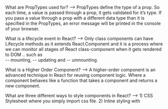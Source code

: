 What are PropTypes used for?
-->		PropTypes define the type of a prop. So each time, a value is passed through a prop, it gets validated for it’s type. 
		If you pass a value through a prop with a different data type than it is specified in the PropTypes, 
		an error message will be printed in the console of your browser. 

What is a lifecycle event in React?
-->		Only class components can have Lifecycle methods as it extends React.Component and it is a process where we can monitor 
		all stages of React class-component when it gets rendered to DOM .. such as  
				-- mounting, 
				-- updating and 
				-- unmounting. 

What is a Higher Order Component?
-->		A higher-order component is an advanced technique in React for reusing component logic.  Where a  component behaves like a 
		function that takes a component and returns a new component. 

What are three different ways to style components in React?
-->		1) CSS Stylesheet where you simply import css file. 
		2) Inline styling with <style> tag. 
		3) Styled-components -- as the name suggest components with CSS styles. 